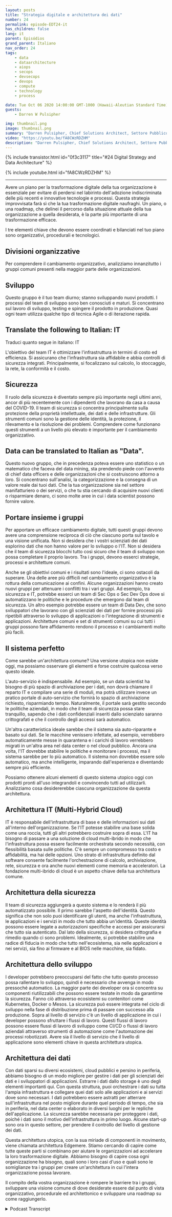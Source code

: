 ```yaml
---
layout: posts
title: "Strategia digitale e architettura dei dati"
number: 24
permalink: episode-EDT24-it
has_children: false
lang: it
parent: Episódios
grand_parent: Italiano
nav_order: 24
tags:
    - data
    - dataarchitecture
    - aiops
    - secops
    - devsecops
    - devops
    - compute
    - technology
    - process

date: Tue Oct 06 2020 14:00:00 GMT-1000 (Hawaii-Aleutian Standard Time)
guests:
    - Darren W Pulsipher

img: thumbnail.png
image: thumbnail.png
summary: "Darren Pulsipher, Chief Solutions Architect, Settore Pubblico, Intel delinea la strategia digitale e l'architettura per trasformare efficacemente la tua organizzazione. Spiega come gli elementi organizzativi, procedurali e tecnologici debbano essere bilanciati per lavorare in modo efficiente verso un'architettura comune ed ideale per supportare una visione unificata."
video: "https://youtu.be/fA8CWzRDZHM"
description: "Darren Pulsipher, Chief Solutions Architect, Settore Pubblico, Intel delinea la strategia digitale e l'architettura per trasformare efficacemente la tua organizzazione. Spiega come gli elementi organizzativi, procedurali e tecnologici debbano essere bilanciati per lavorare in modo efficiente verso un'architettura comune ed ideale per supportare una visione unificata."
---
```


<div>
{% include transistor.html id="0f3c3117" title="#24 Digital Strategy and Data Architecture" %}

{% include youtube.html id="fA8CWzRDZHM" %}
</div>

---

Avere un piano per la trasformazione digitale della tua organizzazione è essenziale per evitare di perdersi nel labirinto dell'adozione indiscriminata delle più recenti e innovative tecnologie e processi. Questa strategia improvvisata farà sì che la tua trasformazione digitale naufraghi. Un piano, o una roadmap, che delinei il percorso dalla situazione attuale della tua organizzazione a quella desiderata, è la parte più importante di una trasformazione efficace.

I tre elementi chiave che devono essere coordinati e bilanciati nel tuo piano sono organizzativi, procedurali e tecnologici.

## Divisioni organizzative

Per comprendere il cambiamento organizzativo, analizziamo innanzitutto i gruppi comuni presenti nella maggior parte delle organizzazioni.

## Sviluppo

Questo gruppo è il tuo team diurno; stanno sviluppando nuovi prodotti. I processi del team di sviluppo sono ben conosciuti e maturi. Si concentrano sul lavoro di sviluppo, testing e spingere il prodotto in produzione. Quasi ogni team utilizza qualche tipo di tecnica Agile o di iterazione rapida.

## Translate the following to Italian: IT

Traduci quanto segue in italiano: IT

L'obiettivo del team IT è ottimizzare l'infrastruttura in termini di costo ed efficienza. Si assicurano che l'infrastruttura sia affidabile e abbia controlli di sicurezza integrati. Principalmente, si focalizzano sul calcolo, lo stoccaggio, la rete, la conformità e il costo.

## Sicurezza

Il ruolo della sicurezza è diventato sempre più importante negli ultimi anni, ancor di più recentemente con i dipendenti che lavorano da casa a causa del COVID-19. Il team di sicurezza si concentra principalmente sulla protezione della proprietà intellettuale, dei dati e delle infrastrutture. Gli strumenti comuni sono la gestione delle identità, la protezione, il rilevamento e la risoluzione dei problemi. Comprendere come funzionano questi strumenti a un livello più elevato è importante per il cambiamento organizzativo.

## Data can be translated to Italian as "Data".

Questo nuovo gruppo, che in precedenza poteva essere uno statistico o un matematico che faceva del data mining, sta prendendo piede con l'avvento di chief data officers e delle organizzazioni che si costruiscono attorno a loro. Si concentrano sull'analisi, la categorizzazione e la consegna di un valore reale dai tuoi dati. Che la tua organizzazione sia nel settore manifatturiero o dei servizi, o che tu stia cercando di acquisire nuovi clienti o risparmiare denaro, ci sono molte aree in cui i data scientist possono fornire valore.

## Portare insieme i gruppi

Per apportare un efficace cambiamento digitale, tutti questi gruppi devono avere una comprensione reciproca di ciò che ciascuno porta sul tavolo e una visione unificata. Non si desidera che i vostri scienziati dei dati esplorino dati che non hanno valore per lo sviluppo o l'IT. Non si desidera che il team di sicurezza blocchi tutto così sicuro che il team di sviluppo non possa completare il proprio lavoro. Tra i gruppi, devono esserci strategie, processi e architetture comuni.

Anche se gli obiettivi comuni e i risultati sono l'ideale, ci sono ostacoli da superare. Una delle aree più difficili nel cambiamento organizzativo è la rottura della comunicazione ai confini. Alcune organizzazioni hanno creato nuovi gruppi per attenuare i conflitti tra i vari gruppi. Ad esempio, tra sicurezza e IT, potrebbe esserci un team di Sec Ops o Sec Dev Ops dove si automatizzano le politiche e le procedure che emergono dal team di sicurezza. Un altro esempio potrebbe essere un team di Data Dev, che sono sviluppatori che lavorano con gli scienziati dei dati per fornire processi più ripetibili attraverso lo sviluppo di applicazioni o l'integrazione di strumenti e applicazioni. Architetture comuni e set di strumenti comuni su cui tutti i gruppi possono fare affidamento rendono il processo e i cambiamenti molto più facili.

## Il sistema perfetto

Come sarebbe un'architettura comune? Una versione utopica non esiste oggi, ma possiamo osservare gli elementi e forse costruire qualcosa verso questo ideale.

L'auto-servizio è indispensabile. Ad esempio, se un data scientist ha bisogno di più spazio di archiviazione per i dati, non dovrà chiamare il reparto IT e compilare una serie di moduli, ma potrà utilizzare invece un pratico portale di auto-servizio che fornirà lo spazio di archiviazione richiesto, risparmiando tempo. Naturalmente, il portale sarà gestito secondo le politiche aziendali, in modo che il team di sicurezza possa stare tranquillo, sapendo che i dati confidenziali inseriti dallo scienziato saranno crittografati e che il controllo degli accessi sarà automatico.

Un'altra caratteristica ideale sarebbe che il sistema sia auto-riparante e basato sui dati. Se le macchine venissero infettate, ad esempio, verrebbero automaticamente messe in quarantena e i carichi di lavoro verrebbero migrati in un'altra area nel data center o nel cloud pubblico. Ancora una volta, l'IT dovrebbe stabilire le politiche e monitorare i processi, ma il sistema sarebbe per lo più automatico. Il sistema non dovrebbe essere solo automatico, ma anche intelligente, imparando dall'esperienza e diventando sempre più efficiente.

Possiamo ottenere alcuni elementi di questo sistema utopico oggi con prodotti pronti all'uso integrandoli e convincendo tutti ad utilizzarli. Analizziamo cosa desidererebbe ciascuna organizzazione da questa architettura.

## Architettura IT (Multi-Hybrid Cloud)

IT è responsabile dell'infrastruttura di base e delle informazioni sui dati all'interno dell'organizzazione. Se l'IT potesse stabilire una base solida come una roccia, tutti gli altri potrebbero costruire sopra di essa. L'IT ha bisogno di passare a una soluzione di cloud multi-ibrido in modo che l'infrastruttura possa essere facilmente orchestrata secondo necessità, con flessibilità basata sulle politiche. C'è sempre un compromesso tra costo e affidabilità, ma hai delle opzioni. Uno strato di infrastruttura definito dal software consente facilmente l'orchestrazione di calcolo, archiviazione, rete, sicurezza e ora anche nuovi elementi come memoria e acceleratori. La fondazione multi-ibrido di cloud è un aspetto chiave della tua architettura comune.

## Architettura della sicurezza

Il team di sicurezza aggiungerà a questo sistema e lo renderà il più automatizzato possibile. Il primo sarebbe l'aspetto dell'identità. Questo significa che non solo puoi identificare gli utenti, ma anche l'infrastruttura, le applicazioni e i servizi in modo che tutto abbia un'identità. Queste identità possono essere legate a autorizzazioni specifiche e accessi per assicurarsi che tutto sia autenticato. Dal lato della sicurezza, si desidera crittografia e rimedio quando ci sono problemi. Idealmente, si potrebbe stabilire una radice di fiducia in modo che tutto nell'ecosistema, sia nelle applicazioni e nei servizi, sia fino ai firmware e al BIOS nelle macchine, sia fidato.

## Architettura dello sviluppo

I developer potrebbero preoccuparsi del fatto che tutto questo processo possa rallentare lo sviluppo, quindi è necessario che avvenga in modo pressoché automatico. La maggior parte dei developer ora si concentra su componenti riutilizzabili che possono essere testate in modo da garantirne la sicurezza. Fanno ciò attraverso ecosistemi su contenitori come Kubernetes, Docker o Mesos. La sicurezza può essere integrata nel ciclo di sviluppo nella fase di distribuzione prima di passare con successo alla produzione. Sopra al livello di servizio c'è un livello di applicazione in cui i developer possono sfruttare i flussi di lavoro. Questi flussi di lavoro possono essere flussi di lavoro di sviluppo come CI/CD o flussi di lavoro aziendali attraverso strumenti di automazione come l'automazione dei processi robotizzati. Avere sia il livello di servizio che il livello di applicazione sono elementi chiave in questa architettura utopica.

## Architettura dei dati

Con dati sparsi su diversi ecosistemi, cloud pubblici e persino in periferia, abbiamo bisogno di un modo migliore per gestire i dati per gli scienziati dei dati e i sviluppatori di applicazioni. Estrarre i dati dallo storage è uno degli elementi importanti qui. Con questa struttura, puoi orchestrare i dati su tutta l'ampia infrastruttura e collegare quei dati solo alle applicazioni e ai servizi dove sono necessari. I dati potrebbero essere astratti per atterrare sull'infrastruttura nel posto migliore durante quel periodo di tempo, che sia in periferia, nel data center o elaborato in diversi luoghi per le repliche dell'applicazione. La sicurezza sarebbe necessaria per proteggere i dati, poiché i dati sono il motivo dell'infrastruttura in primo luogo. Alcune start-up sono ora in questo settore, per prendere il controllo del livello di gestione dei dati.

Questa architettura utopica, con la sua miriade di componenti in movimento, viene chiamata architettura Edgemere. Stiamo cercando di capire come tutte queste parti si combinano per aiutare le organizzazioni ad accelerare la loro trasformazione digitale. Abbiamo bisogno di capire cosa ogni organizzazione ha bisogno, quali sono i loro casi d'uso e quali sono le somiglianze tra i gruppi per creare un'architettura in cui l'intera organizzazione possa lavorare.

Il compito della vostra organizzazione è rompere le barriere tra i gruppi, sviluppare una visione comune di dove desiderate essere dal punto di vista organizzativo, procedurale ed architettonico e sviluppare una roadmap su come raggiungerlo.



<details>
<summary> Podcast Transcript </summary>

<p></p>

</details>
